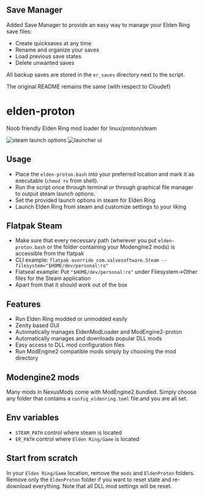 ## Save Manager

Added Save Manager to provide an easy way to manage your Elden Ring save files:
- Create quicksaves at any time
- Rename and organize your saves
- Load previous save states
- Delete unwanted saves

All backup saves are stored in the `er_saves` directory next to the script.

The original README remains the same (with respect to Cloudef)

# elden-proton

Noob friendly Elden Ring mod loader for linux/proton/steam

![steam launch options](.github/images/launch-options.png)
![launcher ui](.github/images/ui.png)

## Usage

- Place the `elden-proton.bash` into your preferred location and mark it as executable (`chmod +x` from shell).
- Run the script once through terminal or through graphical file manager to output steam launch options.
- Set the provided launch options in steam for Elden Ring
- Launch Elden Ring from steam and customize settings to your liking

## Flatpak Steam

- Make sure that every necessary path (wherever you put `elden-proton.bash` or the folder containing your Modengine2 mods) is accessible from the flatpak
- CLI example: `flatpak override com.valvesoftware.Steam --filesystem="$HOME/dev/personal:ro"` 
- Flatseal example: Put `"$HOME/dev/personal:ro"` under Filesystem->Other files for the Steam application
- Apart from that it should work out of the box

## Features

- Run Elden Ring modded or unmodded easily
- Zenity based GUI
- Automatically manages EldenModLoader and ModEngine2-proton
- Automatically manages and downloads popular DLL mods
- Easy access to DLL mod configuration files
- Run ModEngine2 compatible mods simply by choosing the mod directory

## Modengine2 mods

Many mods in NexusMods come with ModEngine2 bundled. Simply choose any folder that contains a `config_eldenring.toml` file and you are all set.

## Env variables

- `STEAM_PATH` control where steam is located
- `ER_PATH` control where `Elden Ring/Game` is located

## Start from scratch

In your `Elden Ring/Game` location, remove the `mods` and `EldenProton` folders. 
Remove only the `EldenProton` folder if you want to reset state and re-download everything.
Note that all DLL mod settings will be reset.
